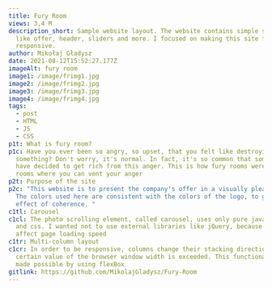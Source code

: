 ```yaml
---
title: Fury Room
views: 3,4 M
description_short: Sample website layout. The website contains simple sections
  like offer, header, sliders and more. I focused on making this site fast and
  responsive.
author: Mikołaj Gładysz
date: 2021-08-12T15:52:27.177Z
imageAlt: fury room
image1: /image/frimg1.jpg
image2: /image/frimg2.jpg
image3: /image/frimg3.jpg
image4: /image/frimg4.jpg
tags:
  - post
  - HTML
  - JS
  - CSS
p1t: What is fury room?
p1c: Have you ever been so angry, so upset, that you felt like destroying
  something? Don't worry, it's normal. In fact, it's so common that some people
  have decided to get rich from this anger. This is how fury rooms were created,
  rooms where you can vent your anger
p2t: Purpose of the site
p2c: "This website is to present the company's offer in a visually pleasing way.
  The colors used here are consistent with the colors of the logo, to give the
  effect of coherence. "
c1tl: Carousel
c1cl: The photo scrolling element, called carousel, uses only pure javascript
  and css. I wanted not to use external libraries like jQuery, because it could
  affect page loading speed
c1tr: Multi-column layout
c1cr: In order to be responsive, columns change their stacking direction when a
  certain value of the browser window width is exceeded. This functionality is
  made possible by using flexBox
gitlink: https://github.com/MikolajGladysz/Fury-Room
---
```

